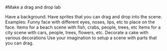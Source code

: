 #Make a drag and drop lab

Have a background.
Have sprites that you can drag and drop into the scene.
Examples:
Funny face with different eyes, noses, lips, etc to place on the face.
Items for a beach scene with fish, crabs, people, trees, etc
Items for a city scene with cars, people, trees, flowers, etc.
Decorate a cake with various decorations
Use your imagination to setup a scene with parts that you can drag.

